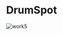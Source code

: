 # DrumSpot


![work5](https://github.com/user-attachments/assets/433d9dad-bd54-47cc-b726-5b0bdfc7d780)
